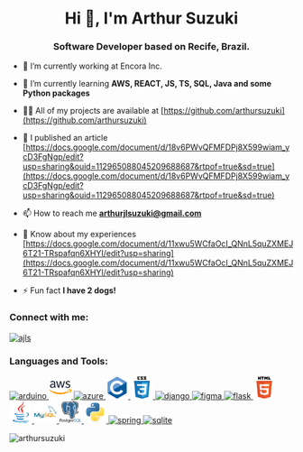 <h1 align="center">Hi 👋, I'm Arthur Suzuki</h1>
<h3 align="center">Software Developer based on Recife, Brazil.</h3>

- 🔭 I’m currently working at Encora Inc.

- 🌱 I’m currently learning **AWS, REACT, JS, TS, SQL, Java and some Python packages**


- 👨‍💻 All of my projects are available at [https://github.com/arthursuzuki](https://github.com/arthursuzuki)

- 📝 I published an article [https://docs.google.com/document/d/18v6PWvQFMFDPj8X599wiam_ycD3FgNgp/edit?usp=sharing&ouid=112965088045209688687&rtpof=true&sd=true](https://docs.google.com/document/d/18v6PWvQFMFDPj8X599wiam_ycD3FgNgp/edit?usp=sharing&ouid=112965088045209688687&rtpof=true&sd=true)


- 📫 How to reach me **arthurjlsuzuki@gmail.com**

- 📄 Know about my experiences [https://docs.google.com/document/d/11xwu5WCfaOcI_QNnL5quZXMEJ6T21-TRspafqn6XHYI/edit?usp=sharing](https://docs.google.com/document/d/11xwu5WCfaOcI_QNnL5quZXMEJ6T21-TRspafqn6XHYI/edit?usp=sharing)

- ⚡ Fun fact **I have 2 dogs!**

<h3 align="left">Connect with me:</h3>
<p align="left">
<a href="https://linkedin.com/in/ajls" target="blank"><img align="center" src="https://raw.githubusercontent.com/rahuldkjain/github-profile-readme-generator/master/src/images/icons/Social/linked-in-alt.svg" alt="ajls" height="30" width="40" /></a>
</p>

<h3 align="left">Languages and Tools:</h3>
<p align="left"> <a href="https://www.arduino.cc/" target="_blank" rel="noreferrer"> <img src="https://cdn.worldvectorlogo.com/logos/arduino-1.svg" alt="arduino" width="40" height="40"/> </a> <a href="https://aws.amazon.com" target="_blank" rel="noreferrer"> <img src="https://raw.githubusercontent.com/devicons/devicon/master/icons/amazonwebservices/amazonwebservices-original-wordmark.svg" alt="aws" width="40" height="40"/> </a> <a href="https://azure.microsoft.com/en-in/" target="_blank" rel="noreferrer"> <img src="https://www.vectorlogo.zone/logos/microsoft_azure/microsoft_azure-icon.svg" alt="azure" width="40" height="40"/> </a> <a href="https://www.cprogramming.com/" target="_blank" rel="noreferrer"> <img src="https://raw.githubusercontent.com/devicons/devicon/master/icons/c/c-original.svg" alt="c" width="40" height="40"/> </a> <a href="https://www.w3schools.com/css/" target="_blank" rel="noreferrer"> <img src="https://raw.githubusercontent.com/devicons/devicon/master/icons/css3/css3-original-wordmark.svg" alt="css3" width="40" height="40"/> </a> <a href="https://www.djangoproject.com/" target="_blank" rel="noreferrer"> <img src="https://cdn.worldvectorlogo.com/logos/django.svg" alt="django" width="40" height="40"/> </a> <a href="https://www.figma.com/" target="_blank" rel="noreferrer"> <img src="https://www.vectorlogo.zone/logos/figma/figma-icon.svg" alt="figma" width="40" height="40"/> </a> <a href="https://flask.palletsprojects.com/" target="_blank" rel="noreferrer"> <img src="https://www.vectorlogo.zone/logos/pocoo_flask/pocoo_flask-icon.svg" alt="flask" width="40" height="40"/> </a> <a href="https://www.w3.org/html/" target="_blank" rel="noreferrer"> <img src="https://raw.githubusercontent.com/devicons/devicon/master/icons/html5/html5-original-wordmark.svg" alt="html5" width="40" height="40"/> </a> <a href="https://www.java.com" target="_blank" rel="noreferrer"> <img src="https://raw.githubusercontent.com/devicons/devicon/master/icons/java/java-original.svg" alt="java" width="40" height="40"/> </a> <a href="https://www.mysql.com/" target="_blank" rel="noreferrer"> <img src="https://raw.githubusercontent.com/devicons/devicon/master/icons/mysql/mysql-original-wordmark.svg" alt="mysql" width="40" height="40"/> </a> <a href="https://www.postgresql.org" target="_blank" rel="noreferrer"> <img src="https://raw.githubusercontent.com/devicons/devicon/master/icons/postgresql/postgresql-original-wordmark.svg" alt="postgresql" width="40" height="40"/> </a> <a href="https://www.python.org" target="_blank" rel="noreferrer"> <img src="https://raw.githubusercontent.com/devicons/devicon/master/icons/python/python-original.svg" alt="python" width="40" height="40"/> </a> <a href="https://spring.io/" target="_blank" rel="noreferrer"> <img src="https://www.vectorlogo.zone/logos/springio/springio-icon.svg" alt="spring" width="40" height="40"/> </a> <a href="https://www.sqlite.org/" target="_blank" rel="noreferrer"> <img src="https://www.vectorlogo.zone/logos/sqlite/sqlite-icon.svg" alt="sqlite" width="40" height="40"/> </a> </p>

<p><img align="center" src="https://github-readme-stats.vercel.app/api/top-langs?username=arthursuzuki&show_icons=true&locale=en&layout=compact" alt="arthursuzuki" /></p>


